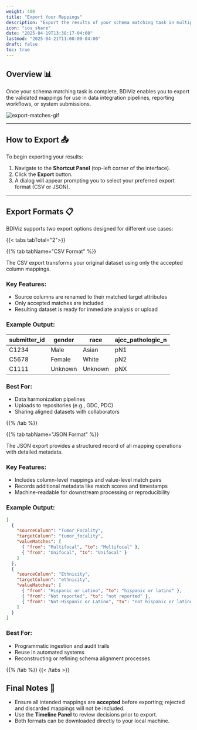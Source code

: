 ```yaml
---
weight: 400
title: "Export Your Mappings"
description: "Export the results of your schema matching task in multiple formats for downstream integration and analysis."
icon: "ios_share"
date: "2025-04-19T13:38:17-04:00"
lastmod: "2025-04-21T11:00:00-04:00"
draft: false
toc: true
---
```


## Overview 📊

Once your schema matching task is complete, BDIViz enables you to export the validated mappings for use in data integration pipelines, reporting workflows, or system submissions.

![export-matches-gif](./images/export-matches.gif)

---

## How to Export 📤

To begin exporting your results:

1. Navigate to the **Shortcut Panel** (top-left corner of the interface).
2. Click the **Export** button.
3. A dialog will appear prompting you to select your preferred export format (CSV or JSON).

---

## Export Formats 📋

BDIViz supports two export options designed for different use cases:

{{< tabs tabTotal="2">}}

{{% tab tabName="CSV Format" %}}

The CSV export transforms your original dataset using only the accepted column mappings.

### Key Features:
- Source columns are renamed to their matched target attributes
- Only accepted matches are included
- Resulting dataset is ready for immediate analysis or upload

### Example Output:

| submitter_id | gender | race  | ajcc_pathologic_n |
|--------------|--------|-------|-------------------|
| C1234        | Male   | Asian | pN1               |
| C5678        | Female | White | pN2               |
| C1111        | Unknown| Unknown| pNX              |

### Best For:
- Data harmonization pipelines
- Uploads to repositories (e.g., GDC, PDC)
- Sharing aligned datasets with collaborators

{{% /tab %}}

{{% tab tabName="JSON Format" %}}

The JSON export provides a structured record of all mapping operations with detailed metadata.

### Key Features:
- Includes column-level mappings and value-level match pairs
- Records additional metadata like match scores and timestamps
- Machine-readable for downstream processing or reproducibility

### Example Output:

```json
[
  {
    "sourceColumn": "Tumor_Focality",
    "targetColumn": "tumor_focality",
    "valueMatches": [
      { "from": "Multifocal", "to": "Multifocal" },
      { "from": "Unifocal", "to": "Unifocal" }
    ]
  },
  {
    "sourceColumn": "Ethnicity",
    "targetColumn": "ethnicity",
    "valueMatches": [
      { "from": "Hispanic or Latino", "to": "hispanic or latino" },
      { "from": "Not reported", "to": "not reported" },
      { "from": "Not-Hispanic or Latino", "to": "not hispanic or latino" }
    ]
  }
]
```

### Best For:
- Programmatic ingestion and audit trails
- Reuse in automated systems
- Reconstructing or refining schema alignment processes

{{% /tab %}}
{{< /tabs >}}

## Final Notes 📝
- Ensure all intended mappings are **accepted** before exporting; rejected and discarded mappings will not be included.
- Use the **Timeline Panel** to review decisions prior to export.
- Both formats can be downloaded directly to your local machine.
